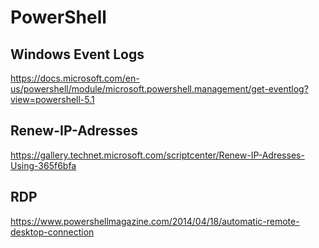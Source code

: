 # PowerShell

## Windows Event Logs

https://docs.microsoft.com/en-us/powershell/module/microsoft.powershell.management/get-eventlog?view=powershell-5.1


## Renew-IP-Adresses

https://gallery.technet.microsoft.com/scriptcenter/Renew-IP-Adresses-Using-365f6bfa

## RDP

https://www.powershellmagazine.com/2014/04/18/automatic-remote-desktop-connection
